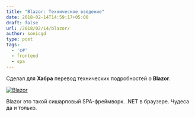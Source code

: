 ```yaml
---
title: "Blazor: Техническое введение"
date: 2018-02-14T14:59:17+05:00
draft: false
url: /2018/02/14/blazor/
author: sonicgd
type: post
tags:
  - 'c#'
  - frontend
  - spa
---
```


Сделал для **Хабра** перевод технических подробностей о **Blazor**. 

[![Blazor](https://habrastorage.org/webt/2q/ib/al/2qibalbpvhhrr_nkxb4sqqscwc0.png)](https://habrahabr.ru/post/348660/)

Blazor это такой сишарповый SPA-фреймворк. .NET в браузере. Чудеса да и только.